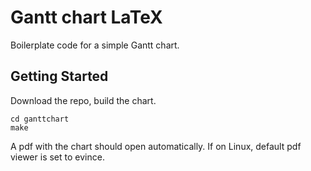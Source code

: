 # Gantt chart LaTeX

Boilerplate code for a simple Gantt chart.

## Getting Started

Download the repo, build the chart.

```
cd ganttchart
make
```

A pdf with the chart should open automatically.
If on Linux, default pdf viewer is set to evince.
